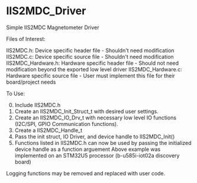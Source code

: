 # IIS2MDC_Driver

Simple IIS2MDC Magnetometer Driver

Files of Interest:

IIS2MDC.h: Device specific header file - Shouldn't need modification
IIS2MDC.c: Device specific source file - Shouldn't need modification
IIS2MDC_Hardware.h: Hardware specific header file - Should not need modification beyond the exported low level driver
IIS2MDC_Hardware.c: Hardware specific source file - User must implement this file for their board/project needs

To Use:

0. Include IIS2MDC.h
1. Create an IIS2MDC_Init_Struct_t with desired user settings.
2. Create an IIS2MDC_IO_Drv_t with necessary low level IO functions (I2C/SPI, GPIO Communication functions).
3. Create a IIS2MDC_Handle_t
4. Pass the init struct, IO Driver, and device handle to IIS2MDC_Init()
5. Functions listed in IIS2MDC.h can now be used by passing the initialized device handle as a function arguement
Above example was implemented on an STM32U5 processor (b-u585i-iot02a discovery board)

Logging functions may be removed and replaced with user code.
